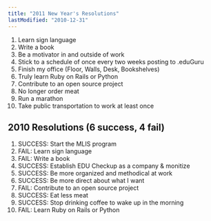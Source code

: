 ```yaml
---
title: "2011 New Year's Resolutions"
lastModified: "2010-12-31"
---
```


1. Learn sign language
2. Write a book
3. Be a motivator in and outside of work
4. Stick to a schedule of once every two weeks posting to .eduGuru
5. Finish my office (Floor, Walls, Desk, Bookshelves)
6. Truly learn Ruby on Rails or Python
7. Contribute to an open source project
8. No longer order meat
9. Run a marathon
10. Take public transportation to work at least once

## 2010 Resolutions (6 success, 4 fail)

1. SUCCESS: Start the MLIS program
2. FAIL: Learn sign language
3. FAIL: Write a book
4. SUCCESS: Establish EDU Checkup as a company & monitize
5. SUCCESS: Be more organized and methodical at work
6. SUCCESS: Be more direct about what I want
7. FAIL: Contribute to an open source project
8. SUCCESS: Eat less meat
9. SUCCESS: Stop drinking coffee to wake up in the morning
10. FAIL: Learn Ruby on Rails or Python
